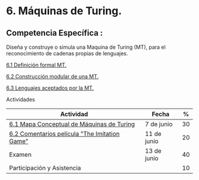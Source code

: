 # 6. Máquinas de Turing.

## Competencia Específica :

Diseña y construye o simula una Maquina de Turing (MT), para el reconocimiento de cadenas propias de lenguajes.

[6.1 Definición formal MT.](tema6/6_1.md)

[6.2 Construcción modular de una MT.](tema6/6_2.md)

[6.3 Lenguajes aceptados por la MT.](tema6/6_3.md)

Actividades

| Actividad                   | Fecha | %  |
| --------------------------- | ----- | -- |
| [6.1 Mapa Conceptual de Máquinas de Turing](https://github.com/RodolfoBaume/LenguajesAutomatas/issues/16)| 7 de junio |  30  |
| [6.2 Comentarios película "The Imitation Game"](https://github.com/RodolfoBaume/LenguajesAutomatas/issues/17) | 11 de junio | 20 |
| Examen                      | 13 de junio | 40 |
| Participación y Asistencia |       | 10 |

